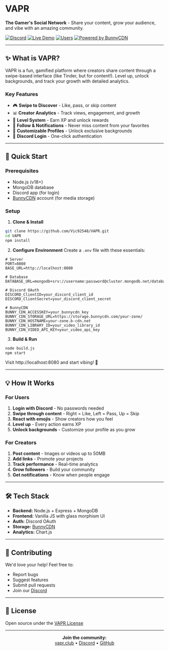 # VAPR

**The Gamer's Social Network** - Share your content, grow your audience, and vibe with an amazing community.

[![Discord](https://img.shields.io/discord/1226141081964515449?color=7289da&label=Discord&logo=discord&logoColor=white)](https://discord.gg/vtsnj3zphd)
[![Live Demo](https://img.shields.io/badge/demo-vapr.club-brightgreen)](https://vapr.club)
[![Users](https://img.shields.io/badge/dynamic/json?color=4ecdc4&label=Users&query=$.count&url=https%3A%2F%2Fvapr.club%2Fapi%2Fuser-count)](https://vapr.club)
[![Powered by BunnyCDN](https://img.shields.io/badge/Powered%20by-BunnyCDN-orange)](https://bunny.net?ref=fy57v3kedf)

---

## ✨ What is VAPR?

VAPR is a fun, gamified platform where creators share content through a swipe-based interface (like Tinder, but for content!). Level up, unlock backgrounds, and track your growth with detailed analytics.

### Key Features
- 🎮 **Swipe to Discover** - Like, pass, or skip content
- 📊 **Creator Analytics** - Track views, engagement, and growth
- 🎯 **Level System** - Earn XP and unlock rewards
- 🔔 **Follow & Notifications** - Never miss content from your favorites
- 🎨 **Customizable Profiles** - Unlock exclusive backgrounds
- 🔗 **Discord Login** - One-click authentication

---

## 🚀 Quick Start

### Prerequisites
- Node.js (v18+)
- MongoDB database
- Discord app (for login)
- [BunnyCDN](https://bunny.net?ref=fy57v3kedf) account (for media storage)

### Setup

1. **Clone & Install**
```bash
git clone https://github.com/Vic92548/VAPR.git
cd VAPR
npm install
```

2. **Configure Environment**
   Create a `.env` file with these essentials:
```env
# Server
PORT=8080
BASE_URL=http://localhost:8080

# Database
DATABASE_URL=mongodb+srv://username:password@cluster.mongodb.net/database

# Discord OAuth
DISCORD_ClientID=your_discord_client_id
DISCORD_ClientSecret=your_discord_client_secret

# BunnyCDN
BUNNY_CDN_ACCESSKEY=your_bunnycdn_key
BUNNY_CDN_STORAGE_URL=https://storage.bunnycdn.com/your-zone/
BUNNY_CDN_HOSTNAME=your-zone.b-cdn.net
BUNNY_CDN_LIBRARY_ID=your_video_library_id
BUNNY_CDN_VIDEO_API_KEY=your_video_api_key
```

3. **Build & Run**
```bash
node build.js
npm start
```

Visit http://localhost:8080 and start vibing! 🎉

---

## 💡 How It Works

### For Users
1. **Login with Discord** - No passwords needed
2. **Swipe through content** - Right = Like, Left = Pass, Up = Skip
3. **React with emojis** - Show creators how you feel
4. **Level up** - Every action earns XP
5. **Unlock backgrounds** - Customize your profile as you grow

### For Creators
1. **Post content** - Images or videos up to 50MB
2. **Add links** - Promote your projects
3. **Track performance** - Real-time analytics
4. **Grow followers** - Build your community
5. **Get notifications** - Know when people engage

---

## 🛠️ Tech Stack

- **Backend:** Node.js + Express + MongoDB
- **Frontend:** Vanilla JS with glass morphism UI
- **Auth:** Discord OAuth
- **Storage:** [BunnyCDN](https://bunny.net?ref=fy57v3kedf)
- **Analytics:** Chart.js

---

## 🤝 Contributing

We'd love your help! Feel free to:
- Report bugs
- Suggest features
- Submit pull requests
- Join our [Discord](https://discord.gg/vtsnj3zphd)

---

## 📄 License

Open source under the [VAPR License](LICENSE.md)

---

<p align="center">
  <b>Join the community:</b><br>
  <a href="https://vapr.club">vapr.club</a> • 
  <a href="https://discord.gg/vtsnj3zphd">Discord</a> • 
  <a href="https://github.com/Vic92548/VAPR">GitHub</a>
</p>